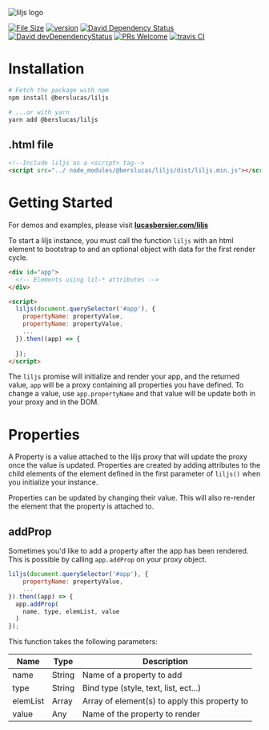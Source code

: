 ![liljs logo](https://user-images.githubusercontent.com/3892772/52523602-d0054680-2c60-11e9-9cba-582003254e54.png)

[![File Size](https://img.shields.io/badge/Size%20(min%2Bgzip)-1.32%20KB-ff9dcc.svg?style=flat-square)](https://www.npmjs.com/package/@berslucas/liljs)
[![version](https://img.shields.io/npm/v/@berslucas/liljs.svg?style=popout-square)](https://www.npmjs.com/package/@berslucas/liljs)
[![David Dependency Status](https://img.shields.io/david/bersLucas/liljs.svg?style=popout-square)](https://david-dm.org/bersLucas/liljs)
[![David devDependencyStatus](https://img.shields.io/david/dev/bersLucas/liljs.svg?style=popout-square)](https://david-dm.org/bersLucas/liljs?type=dev)
[![PRs Welcome](https://img.shields.io/badge/prs-welcome-brightgreen.svg?style=flat-square)](http://makeapullrequest.com)
[![travis CI](https://img.shields.io/travis/bersLucas/liljs.svg?style=popout-square)](https://travis-ci.org/bersLucas/liljs)

# Installation

```bash
# Fetch the package with npm
npm install @berslucas/liljs

# ...or with yarn
yarn add @berslucas/liljs
```

## .html file
```html
<!--Include liljs as a <script> tag-->
<script src="../ node_modules/@berslucas/liljs/dist/liljs.min.js"></script>
```

# Getting Started
For demos and examples, please visit **[lucasbersier.com/liljs](https://lucasbersier.com/liljs/)**

To start a liljs instance, you must call the function `liljs` with an html element to bootstrap to and an optional object with data for the first render cycle.

```html
<div id="app">
  <!-- Elements using lil-* attributes -->
</div>

<script>
  liljs(document.querySelector('#app'), {
    propertyName: propertyValue,
    propertyName: propertyValue,
    ...
  }).then((app) => {
    
  });
</script>
```

The `liljs` promise will initialize and render your app, and the returned value, `app` will be a proxy containing all properties you have defined. To change a value, use `app.propertyName` and that value will be update both in your proxy and in the DOM.

# Properties

A Property is a value attached to the liljs proxy that will update the proxy once the value is updated. Properties are created by adding attributes to the child elements of the element defined in the first parameter of `liljs()` when you initialize your instance.

Properties can be updated by changing their value. This will also re-render the element that the property is attached to.

## addProp

Sometimes you'd like to add a property after the app has been rendered. This is possible by calling `app.addProp` on your proxy object.

```javascript
liljs(document.querySelector('#app'), {
    propertyName: propertyValue,
    ...
}).then((app) => {
  app.addProp(
    name, type, elemList, value
  )
});
```

This function takes the following parameters:

| Name | Type |	Description |
| - | - | - |
| name | String | Name of a property to add |
| type |	String 	| Bind type (style, text, list, ect...) |
|elemList |	Array |	Array of element(s) to apply this property to|
| value 	| Any 	| Name of the property to render |
